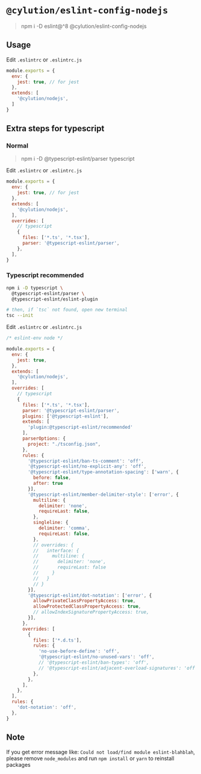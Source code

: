 # `@cylution/eslint-config-nodejs`

> npm i -D eslint@^8 @cylution/eslint-config-nodejs

## Usage

Edit ``.eslintrc`` or ``.eslintrc.js``
```js
module.exports = {
  env: {
    jest: true, // for jest
  },
  extends: [
    '@cylution/nodejs',
  ]
}
```

## Extra steps for typescript
### Normal
> npm i -D @typescript-eslint/parser typescript

Edit ``.eslintrc`` or ``.eslintrc.js``
```js
module.exports = {
  env: {
    jest: true, // for jest
  },
  extends: [
    '@cylution/nodejs',
  ],
  overrides: [
    // typescript
    {
      files: ['*.ts', '*.tsx'],
      parser: '@typescript-eslint/parser',
    },
  ],
}
```

### Typescript recommended
```bash
npm i -D typescript \
  @typescript-eslint/parser \
  @typescript-eslint/eslint-plugin

# then, if `tsc` not found, open new terminal
tsc --init
```

Edit ``.eslintrc`` or ``.eslintrc.js``
```javascript
/* eslint-env node */

module.exports = {
  env: {
    jest: true,
  },
  extends: [
    '@cylution/nodejs',
  ],
  overrides: [
    // typescript
    {
      files: ['*.ts', '*.tsx'],
      parser: '@typescript-eslint/parser',
      plugins: ['@typescript-eslint'],
      extends: [
        'plugin:@typescript-eslint/recommended'
      ],
      parserOptions: {
        project: "./tsconfig.json",
      },
      rules: {
        '@typescript-eslint/ban-ts-comment': 'off',
        '@typescript-eslint/no-explicit-any': 'off',
        '@typescript-eslint/type-annotation-spacing': ['warn', {
          before: false,
          after: true
        }],
        '@typescript-eslint/member-delimiter-style': ['error', {
          multiline: {
            delimiter: 'none',
            requireLast: false,
          },
          singleline: {
            delimiter: 'comma',
            requireLast: false,
          },
          // overrides: {
          //   interface: {
          //     multiline: {
          //       delimiter: 'none',
          //       requireLast: false
          //     }
          //   }
          // }
        }],
        '@typescript-eslint/dot-notation': ['error', {
          allowPrivateClassPropertyAccess: true,
          allowProtectedClassPropertyAccess: true,
          // allowIndexSignaturePropertyAccess: true,
        }],
      },
      overrides: [
        {
          files: ['*.d.ts'],
          rules: {
            'no-use-before-define': 'off',
            '@typescript-eslint/no-unused-vars': 'off',
            // '@typescript-eslint/ban-types': 'off',
            // '@typescript-eslint/adjacent-overload-signatures': 'off',
          },
        },
      ],
    },
  ],
  rules: {
    'dot-notation': 'off',
  },
}
```

## Note
If you get error message like: `Could not load/find module eslint-blahblah`, please remove `node_modules` and run `npm install` or `yarn` to reinstall packages
